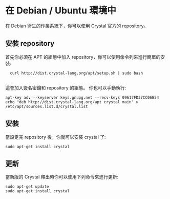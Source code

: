 # 在 Debian / Ubuntu 環境中

在 Debian 衍生的作業系統下，你可以使用 Crystal 官方的 repository。

## 安裝 repository

首先你必須在 APT 的組態中加入 repository，你可以使用命令列來進行簡單的安裝:


```
  curl http://dist.crystal-lang.org/apt/setup.sh | sudo bash
  
```

這會加入簽名密鑰和 repository 的組態。
你也可以手動執行:

```
apt-key adv --keyserver keys.gnupg.net --recv-keys 09617FD37CC06B54
echo "deb http://dist.crystal-lang.org/apt crystal main" > /etc/apt/sources.list.d/crystal.list
```

## 安裝

當設定完 repository 後，你就可以安裝 crystal 了:

```
sudo apt-get install crystal
```

## 更新

當新版的 Crystal 釋出時你可以使用下列命令來進行更新:

```
sudo apt-get update
sudo apt-get install crystal
```
